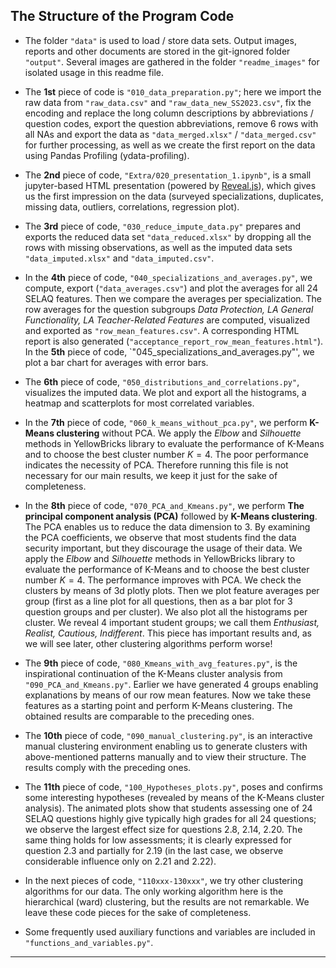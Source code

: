 ## The Structure of the Program Code

- The folder `"data"` is used to load / store data sets. Output images, reports and other documents are stored in the git-ignored folder `"output"`. Several images are gathered in the folder `"readme_images"` for isolated usage in this readme file.

- The **1st** piece of code is `"010_data_preparation.py"`; here we import the raw data from `"raw_data.csv"` and `"raw_data_new_SS2023.csv"`, fix the encoding and replace the long column descriptions by abbreviations / question codes, export the question abbreviations, remove 6 rows with all NAs and export the data as `"data_merged.xlsx"` / `"data_merged.csv"` for further processing, as well as we create the first report on the data using Pandas Profiling (ydata-profiling).

- The **2nd** piece of code, `"Extra/020_presentation_1.ipynb"`, is a small jupyter-based HTML presentation (powered by [Reveal.js](https://revealjs.com/)), which gives us the first impression on the data (surveyed specializations, duplicates, missing data, outliers, correlations, regression plot).

- The **3rd** piece of code, `"030_reduce_impute_data.py"` prepares and exports the reduced data set `"data_reduced.xlsx"` by dropping all the rows with missing observations, as well as the imputed data sets `"data_imputed.xlsx"`  and `"data_imputed.csv"`.

- In the **4th** piece of code, `"040_specializations_and_averages.py"`, we compute, export (`"data_averages.csv"`) and plot the averages for all 24 SELAQ features. Then we compare the averages per specialization. The row averages for the question subgroups *Data Protection, LA General Functionality, LA Teacher-Related Features* are computed, visualized and exported as `"row_mean_features.csv"`. A corresponding HTML report is also generated (`"acceptance_report_row_mean_features.html"`). In the **5th** piece of code, `"045_specializations_and_averages.py"', we plot a bar chart for averages with error bars.

- The **6th** piece of code, `"050_distributions_and_correlations.py"`, visualizes the imputed data. We plot and export all the histograms, a heatmap and scatterplots for most correlated variables.

- In the **7th** piece of code, `"060_k_means_without_pca.py"`, we perform **K-Means clustering** without PCA. We apply the *Elbow* and *Silhouette* methods in YellowBricks library to evaluate the performance of K-Means and to choose the best cluster number $K=4$. The poor performance indicates the necessity of PCA. Therefore running this file is not necessary for our main results, we keep it just for the sake of completeness.

- In the **8th** piece of code, `"070_PCA_and_Kmeans.py"`, we perform **The principal component analysis (PCA)** followed by **K-Means clustering**. The PCA enables us to reduce the data dimension to 3. By examining the PCA coefficients, we observe that most students find the data security important, but they discourage the usage of their data. We apply the *Elbow* and *Silhouette* methods in YellowBricks library to evaluate the performance of K-Means and to choose the best cluster number $K=4$. The performance improves with PCA. We check the clusters by means of 3d plotly plots. Then we plot feature averages per group (first as a line plot for all questions, then as a bar plot for 3 question groups and per cluster). We also plot all the histograms per cluster. We reveal 4 important student groups; we call them *Enthusiast, Realist, Cautious, Indifferent*. This piece has important results and, as we will see later, other clustering algorithms perform worse!

- The **9th** piece of code, `"080_Kmeans_with_avg_features.py"`, is the inspirational continuation of the K-Means cluster analysis from `"090_PCA_and_Kmeans.py"`. Earlier we have generated 4 groups enabling explanations by means of our row mean features. Now we take these features as a starting point and perform K-Means clustering. The obtained results are comparable to the preceding ones.

- The **10th** piece of code, `"090_manual_clustering.py"`, is an interactive manual clustering environment enabling us to generate clusters with above-mentioned patterns manually and to view their structure. The results comply with the preceding ones.

- The **11th** piece of code, `"100_Hypotheses_plots.py"`, poses and confirms some interesting hypotheses (revealed by means of the K-Means cluster analysis). The animated plots show that students assessing one of 24 SELAQ questions highly give typically high grades for all 24 questions; we observe the largest effect size for questions 2.8, 2.14, 2.20. The same thing holds for low assessments; it is clearly expressed for question 2.3 and partially for 2.19 (in the last case, we observe considerable influence only on 2.21 and 2.22).

- In the next pieces of code, `"110xxx-130xxx"`, we try other clustering algorithms for our data. The only working algorithm here is the hierarchical (ward) clustering, but the results are not remarkable. We leave these code pieces for the sake of completeness.

- Some frequently used auxiliary functions and variables are included in `"functions_and_variables.py"`.

---

